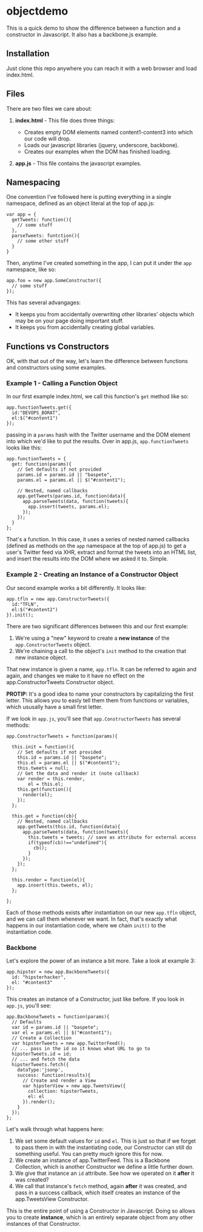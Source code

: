 objectdemo
==========

This is a quick demo to show the difference between a function and a constructor in Javascript. It also has a backbone.js example.

## Installation

Just clone this repo anywhere you can reach it with a web browser and load index.html.

## Files

There are two files we care about:

1. **index.html** - This file does three things:
	* Creates empty DOM elements named content1-content3 into which our code will drop.
	* Loads our javascript libraries (jquery, underscore, backbone).
	* Creates our examples when the DOM has finished loading.
	
2. **app.js** - This file contains the javascript examples.

## Namespacing

One convention I've followed here is putting everything in a single namespace, defined as an object literal at the top of app.js:

	var app = {
	  getTweets: function(){
	    // some stuff
	  },
	  parseTweets: funtction(){
	    // some other stuff		
	  }
	}      	

Then, anytime I've created something in the app, I can put it under the `app` namespace, like so:

	app.foo = new app.SomeConstructor({
	  // some stuff
	});

This has several advangages:

* It keeps you from accidentally overwriting other libraries' objects which may be on your page doing important stuff.
* It keeps you from accidentally creating global variables.

## Functions vs Constructors

OK, with that out of the way, let's learn the difference between functions and constructors using some examples.

### Example 1 - Calling a Function Object

In our first example index.html, we call this function's `get` method like so:

	app.functionTweets.get({
	  id:"DEVOPS_BORAT",
	  el:$("#content1")
	});

passing in a `params` hash with the Twitter username and the DOM element into which we'd like to put the results. Over in app.js, `app.functionTweets` looks like this:

	app.functionTweets = {
	  get: function(params){
	    // Set defaults if not provided
	    params.id = params.id || "baspete",
	    params.el = params.el || $("#content1");
	
	    // Nested, named callbacks
	    app.getTweets(params.id, function(data){
	      app.parseTweets(data, function(tweets){
	        app.insert(tweets, params.el);
	      });
	    });
	  }
	}; 

That's a function. In this case, it uses a series of nested named callbacks (defined as methods on the `app` namespace at the top of app.js) to get a user's Twitter feed via XHR, extract and format the tweets into an HTML list, and insert the results into the DOM where we asked it to. Simple.

### Example 2 - Creating an Instance of a Constructor Object

Our second example works a bit differently. It looks like:

	app.tfln = new app.ConstructorTweets({
	  id:"TFLN",
	  el:$("#content2")
	}).init();

There are two significant differences between this and our first example:

1. We're using a "new" keyword to create a **new instance** of the `app.ConstructorTweets` object.
2. We're chaining a call to the object's `init` method to the creation that new instance object.

That new instance is given a name, `app.tfln`. It can be referred to again and again, and changes we make to it have no effect on the app.ConstructorTweets Constructor object.

**PROTIP:** It's a good idea to name your constructors by capitalizing the first letter. This allows you to easly tell them them from functions or variables, which ususally have a small first letter.

If we look in `app.js`, you'll see that `app.ConstructorTweets` has several methods:

	app.ConstructorTweets = function(params){
	
	  this.init = function(){
	    // Set defaults if not provided
	    this.id = params.id || "baspete";
	    this.el = params.el || $("#content1");
	    this.tweets = null;
	    // Get the data and render it (note callback)
	    var render = this.render,
	        el = this.el;
	    this.get(function(){
	      render(el);
	    });
	  };
	
	  this.get = function(cb){
	    // Nested, named callbacks
	    app.getTweets(this.id, function(data){
	      app.parseTweets(data, function(tweets){
	        this.tweets = tweets; // save as attribute for external access
	        if(typeof(cb)!=="undefined"){
	          cb();
	        }
	      });
	    });
	  };
	
	  this.render = function(el){
	    app.insert(this.tweets, el);
	  };
	
	};
	
Each of those methods exists after instantiation on our new `app.tfln` object, and we can call them whenever we want. In fact, that's exactly what happens in our instantiation code, where we chain `init()` to the instantiation code.

### Backbone

Let's explore the power of an instance a bit more. Take a look at example 3:

	app.hipster = new app.BackboneTweets({
	  id: "hipsterhacker",
	  el: "#content3"
	});

This creates an instance of a Constructor, just like before. If you look in `app.js`, you'll see:

	app.BackboneTweets = function(params){
	  // Defaults
	  var id = params.id || "baspete";
	  var el = params.el || $("#content1");
	  // Create a Collection
	  var hipsterTweets = new app.TwitterFeed();
	  // ... pass in the id so it knows what URL to go to
	  hipsterTweets.id = id;
	  // ... and fetch the data
	  hipsterTweets.fetch({
	    dataType:'jsonp',
	    success: function(results){
	      // Create and render a View
	      var hipsterView = new app.TweetsView({
	        collection: hipsterTweets,
	        el: el
	      }).render();
	    }
	  });
	};
	
Let's walk through what happens here:

1. We set some default values for `id` and `el`. This is just so that if we forget to pass them in with the instantiating code, our Constructor can still do something useful. You can pretty much ignore this for now.
2. We create an instance of app.TwitterFeed. This is a Backbone Collection, which is another Constructor we define a little further down.
3. We give that instance an `id` attribute. See how we operated on it **after** it was created?
4. We call that instance's `fetch` method, again **after** it was created, and pass in a success callback, which itself creates an instance of the app.TweetsView Constructor.

This is the entire point of using a Constructor in Javascript. Doing so allows you to create **instance**, which is an entirely separate object from any other instances of that Constructor. 